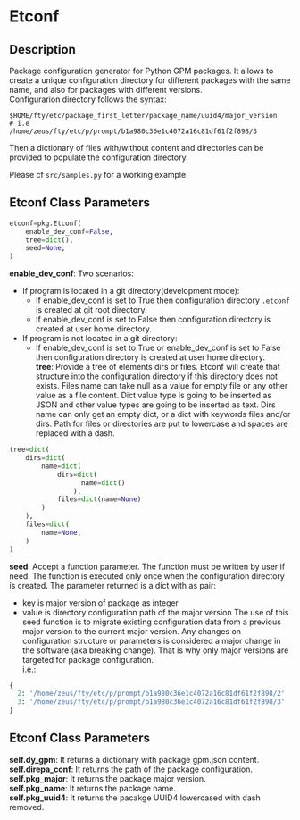 # Etconf
## Description
Package configuration generator for Python GPM packages. It allows to create a unique configuration directory for different packages with the same name, and also for packages with different versions.  
Configurarion directory follows the syntax:  
```shell
$HOME/fty/etc/package_first_letter/package_name/uuid4/major_version
# i.e
/home/zeus/fty/etc/p/prompt/b1a980c36e1c4072a16c81df61f2f898/3
```
Then a dictionary of files with/without content and directories can be provided to populate the configuration directory.  

Please cf `src/samples.py` for a working example.

## Etconf Class Parameters
```python
etconf=pkg.Etconf(
    enable_dev_conf=False,
    tree=dict(),
    seed=None,
)
```
**enable_dev_conf**: Two scenarios:  
- If program is located in a git directory(development mode):
  - If enable_dev_conf is set to True then configuration directory `.etconf` is created at git root directory. 
  - If enable_dev_conf is set to False then configuration directory is created at user home directory.  
- If program is not located in a git directory:
  - If enable_dev_conf is set to True or enable_dev_conf is set to False then configuration directory is created at user home directory.  
**tree**: Provide a tree of elements dirs or files.  Etconf will create that structure into the configuration directory if this directory does not exists. Files name can take null as a value for empty file or any other value as a file content. Dict value type is going to be inserted as JSON and other value types are going to be inserted as text. Dirs name can only get an empty dict, or a dict with keywords files and/or dirs. Path for files or directories are put to lowercase and spaces are replaced with a dash.   
```python
tree=dict(
    dirs=dict(
        name=dict(
            dirs=dict(
                  name=dict()
                ),
            files=dict(name=None)
        )
    ),
    files=dict(
        name=None,
    )
)
```
**seed**: Accept a function parameter. The function must be written by user if need. The function is executed only once when the configuration directory is created. The parameter returned is a dict with as pair:  
- key is major version of package as integer
- value is directory configuration path of the major version
The use of this seed function is to migrate existing configuration data from a previous major version to the current major version. Any changes on configuration structure or parameters is considered a major change in the software (aka breaking change). That is why only major versions are targeted for package configuration.  
i.e.:  
```python
{
  2: '/home/zeus/fty/etc/p/prompt/b1a980c36e1c4072a16c81df61f2f898/2'
  3: '/home/zeus/fty/etc/p/prompt/b1a980c36e1c4072a16c81df61f2f898/3'
}
```
## Etconf Class Parameters
**self.dy_gpm**: It returns a dictionary with package gpm.json content.  
**self.direpa_conf**: It returns the path of the package configuration.  
**self.pkg_major**: It returns the package major version.  
**self.pkg_name**: It returns the package name.  
**self.pkg_uuid4**: It returns the pacakge UUID4 lowercased with dash removed.  

 